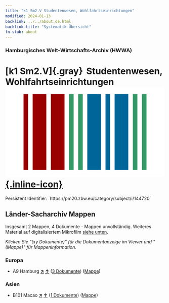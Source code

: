 ```yaml
---
title: "k1 Sm2.V Studentenwesen, Wohlfahrtseinrichtungen"
modified: 2024-01-13
backlink: ../../about.de.html
backlink-title: "Systematik-Übersicht"
fn-stub: about
---
```


### Hamburgisches Welt-Wirtschafts-Archiv (HWWA)

# [k1 Sm2.V]{.gray}&#8201; Studentenwesen, Wohlfahrtseinrichtungen &#160; [![Wikidata](/images/Wikidata-logo.svg "Wikidata"){.inline-icon}](http://www.wikidata.org/entity/Q104700169)

<div class="hint">Persistent Identifier: `https://pm20.zbw.eu/category/subject/i/144720`</div>







## Länder-Sacharchiv Mappen






Insgesamt 2 Mappen, 4 Dokumente - Mappen unvollständig. Weiteres Material auf digitalisiertem Mikrofilm [siehe unten](#filmsections).

_Klicken Sie "(xy Dokumente)" für die Dokumentanzeige im Viewer und "(Mappe)" für Mappeninformation._




### Europa

- A9 Hamburg [**&nearr;**](../../../geo/i/140905/about.de.html "Hamburg (alle Mappen)") [**&uarr;**](../../../geo/about.de.html#A9 "Ländersystematik") (<a href="https://pm20.zbw.eu/iiifview/folder/sh/140905,144720" title="über: Hamburg : Studentenwesen, Wohlfahrtseinrichtungen" target="_blank">3 Dokumente</a>) ([Mappe](../../../../folder/sh/1409xx/140905/1447xx/144720/about.de.html))

### Asien

- B101 Macao [**&nearr;**](../../../geo/i/141267/about.de.html "Macao (alle Mappen)") [**&uarr;**](../../../geo/about.de.html#B101 "Ländersystematik") (<a href="https://pm20.zbw.eu/iiifview/folder/sh/141267,144720" title="über: Macao : Studentenwesen, Wohlfahrtseinrichtungen" target="_blank">1 Dokumente</a>) ([Mappe](../../../../folder/sh/1412xx/141267/1447xx/144720/about.de.html))



<a id="filmsections" />













